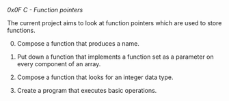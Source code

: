 *0x0F C - Function pointers*

The current project aims to look at function pointers which are used to store functions.

0. Compose a function that produces a name.

1. Put down a function that implements a function set as a parameter on every component of an array.

2. Compose a function that looks for an integer data type.

3. Create a program that executes basic operations.
